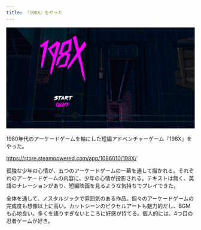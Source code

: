 ```yaml
---
title: 『198X』をやった
---
```


![](/images/2020-01-02-198x.png)

1980年代のアーケードゲームを軸にした短編アドベンチャーゲーム『198X』をやった。

https://store.steampowered.com/app/1086010/198X/

孤独な少年の心情が、五つのアーケードゲームの一幕を通して描かれる。それぞれのアーケードゲームの内容に、少年の心情が投影される。テキストは無く、英語のナレーションがあり、短編映画を見るような気持ちでプレイできた。

全体を通して、ノスタルジックで雰囲気のある作品。個々のアーケードゲームの完成度も想像以上に高い。カットシーンのピクセルアートも魅力的だし、BGMも心地良い。多くを語りすぎないところに好感が持てる。個人的には、4つ目の忍者ゲームが好き。
